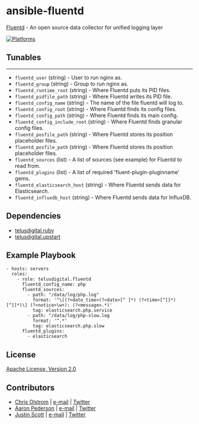 # ansible-fluentd

[Fluentd](http://www.fluentd.org/) - An open source data collector for unified logging layer

[![Platforms](http://img.shields.io/badge/platforms-ubuntu-lightgrey.svg?style=flat)](#)

## Tunables
--------
- `fluentd_user` (string) - User to run nginx as.
- `fluentd_group` (string) - Group to run nginx as.
- `fluentd_runtime_root` (string) - Where Fluentd puts its PID files.
- `fluentd_pidfile_path` (string) - Where Fluentd writes its PID file.
- `fluentd_config_name` (string) - The name of the file fluentd will log to.
- `fluentd_config_root` (string) - Where Fluentd finds its config files.
- `fluentd_config_path` (string) - Where Fluentd finds its main config.
- `fluentd_config_include_root` (string) - Where Fluentd finds granular config files.
- `fluentd_posfile_path` (string) - Where Fluentd stores its position placeholder files.
- `fluentd_posfile_path` (string) - Where Fluentd stores its position placeholder files.
- `fluentd_sources` (list) - A list of sources (see example) for Fluentd to read from.
- `fluentd_plugins` (list) - A list of required 'fluent-plugin-pluginname' gems.
- `fluentd_elasticsearch_host` (string) - Where Fluentd sends data for Elasticsearch.
- `fluentd_influxdb_host` (string) - Where Fluentd sends data for InfluxDB.

## Dependencies
- [telusdigital.ruby](https://github.com/telusdigital/ansible-ruby/)
- [telusdigital.upstart](https://github.com/telusdigital/ansible-upstart/)

## Example Playbook
```
- hosts: servers
  roles:
    - role: telusdigital.fluentd
      fluentd_config_name: php
      fluentd_sources:
        - path: "/data/log/php.log"
          format: '^\[(?<date_time>(?<date>[^ ]*) (?<time>[^]]*)[^]]*)\] (?<notice>\w+): (?<message>.*)'
          tag: elasticsearch.php.service
        - path: "/data/log/php-slow.log
          format: '^.*'
          tag: elasticsearch.php.slow
      fluentd_plugins:
        - elasticsearch
```

## License
[Apache License, Version 2.0](https://tldrlegal.com/license/apache-license-2.0-(apache-2.0))

## Contributors
- [Chris Olstrom](https://colstrom.github.io/) | [e-mail](mailto:chris@olstrom.com) | [Twitter](https://twitter.com/ChrisOlstrom)
- [Aaron Pederson](https://aaronpederson.github.io) | [e-mail](mailto:aaronpederson@gmail.com) | [Twitter](https://twitter.com/GunFuSamurai)
- [Justin Scott](https://jvscott.net) | [e-mail](mailto:jvscott@gmail.com) | [Twitter](https://twitter.com/AKindlyOrc)
